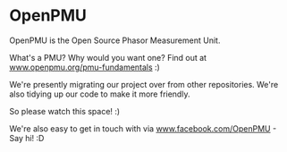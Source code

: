 # OpenPMU
OpenPMU is the Open Source Phasor Measurement Unit.

What's a PMU?  Why would you want one?  Find out at www.openpmu.org/pmu-fundamentals  :)

We're presently migrating our project over from other repositories.  We're also tidying up our code to make it more friendly.

So please watch this space!  :)

We're also easy to get in touch with via www.facebook.com/OpenPMU - Say hi!  :D
